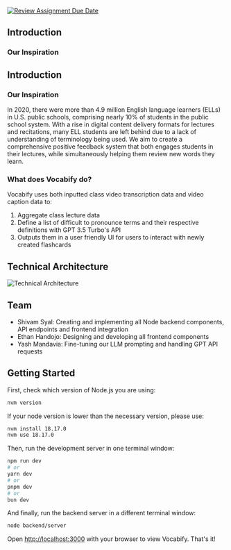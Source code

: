 [![Review Assignment Due Date](https://classroom.github.com/assets/deadline-readme-button-24ddc0f5d75046c5622901739e7c5dd533143b0c8e959d652212380cedb1ea36.svg)](https://classroom.github.com/a/3e23_jye)
## Introduction
### Our Inspiration
## Introduction
### Our Inspiration
In 2020, there were more than 4.9 million English language learners (ELLs) in U.S. public schools, comprising nearly 10% of students in the public school system. With a rise in digital content delivery formats for lectures and recitations, many ELL students are left behind due to a lack of understanding of terminology being used. We aim to create a comprehensive positive feedback system that both engages students in their lectures, while simultaneously helping them review new words they learn.

### What does Vocabify do?
Vocabify uses both inputted class video transcription data and video caption data to:
1. Aggregate class lecture data
2. Define a list of difficult to pronounce terms and their respective definitions with GPT 3.5 Turbo's API
3. Outputs them in a user friendly UI for users to interact with newly created flashcards

## Technical Architecture

![Technical Architecture](arch.png?raw=true "Technical Architecture")

## Team
* Shivam Syal: Creating and implementing all Node backend components, API endpoints and frontend integration
* Ethan Handojo: Designing and developing all frontend components
* Yash Mandavia: Fine-tuning our LLM prompting and handling GPT API requests

## Getting Started

First, check which version of Node.js you are using:

```bash
nvm version
```

If your node version is lower than the necessary version, please use:
```bash
nvm install 18.17.0
nvm use 18.17.0
```

Then, run the development server in one terminal window:
```bash
npm run dev
# or
yarn dev
# or
pnpm dev
# or
bun dev
```

And finally, run the backend server in a different terminal window:
```bash
node backend/server
```

Open [http://localhost:3000](http://localhost:3000) with your browser to view Vocabify. That's it!
